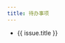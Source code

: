 ```yaml
---
title: 待办事项
---
```


<RedDiv>
    <ul>
        <li v-for="issue in issues" :key="issue.id">
            <a :href="issue.html_url" target="_blank">{{ issue.title }}</a>
            <!-- <pre style="white-space; pre-wrap">{{ issue.body }}</pre> -->
        </li>
    </ul>

</RedDiv>

<script setup>
    import { h, ref, onMounted } from 'vue'

    const RedDiv = (_, ctx) =>
    h('div',{ class:'issues' },ctx.slots.default())

    const issues = ref([])

    const getIssues = async () => {
        try {
            const response = await fetch('https://api.github.com/repos/kangduu/camp/issues?labels=todoist&state=open&sort=updated');
            if (!response.ok) {
                throw new Error('Network response was not ok');
            }
            const data = await response.json();
            
            issues.value = data;
        } catch (error) {
            console.error('Error fetching issues:', error);
        }
    };

    onMounted(() => {
        getIssues();
    });
</script>
